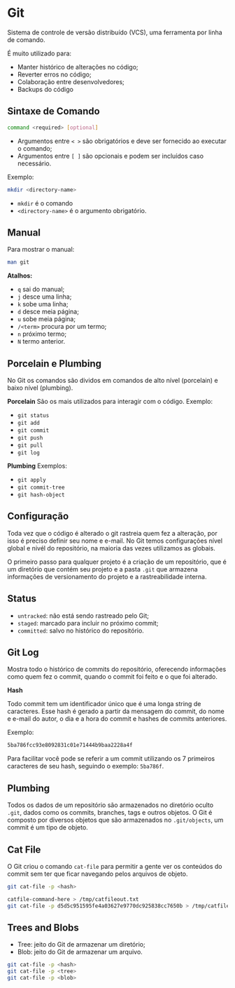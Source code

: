 # Git
Sistema de controle de versão distribuído (VCS), uma ferramenta por linha de comando. 

É muito utilizado para:
- Manter histórico de alterações no código;
- Reverter erros no código;
- Colaboração entre desenvolvedores;
- Backups do código

## Sintaxe de Comando

```bash
command <required> [optional]
```
- Argumentos entre `< >` são obrigatórios e deve ser fornecido ao executar o comando;
-  Argumentos entre `[ ]` são opcionais e podem ser incluídos caso necessário.

Exemplo:
```bash
mkdir <directory-name>
```
- `mkdir` é o comando
- `<directory-name>` é o argumento obrigatório.

## Manual
Para mostrar o manual:
```bash
man git
```

**Atalhos:**
- `q` sai do manual;
- `j` desce uma linha;
- `k` sobe uma linha;
- `d` desce meia página;
- `u` sobe meia página;
- `/<term>` procura por um termo;
- `n` próximo termo;
- `N` termo anterior.

## Porcelain e Plumbing
No Git os comandos são dividos em comandos de alto nível (porcelain) e baixo nível (plumbing).

**Porcelain**
São os mais utilizados para interagir com o código.
Exemplo: 
- `git status`
- `git add`
- `git commit`
- `git push`
- `git pull`
- `git log`

**Plumbing**
Exemplos: 
- `git apply`
- `git commit-tree`
- `git hash-object`

## Configuração

Toda vez que o código é alterado o git rastreia quem fez a alteração, por isso é preciso definir seu nome e e-mail. No Git temos configurações nível global e nivél do repositório, na maioria das vezes utilizamos as globais.

O primeiro passo para qualquer projeto é a criação 
de um repositório, que é um diretório que contém seu projeto e a pasta `.git` que armazena informações de versionamento do projeto e a rastreabilidade interna.

## Status
- `untracked`: não está sendo rastreado pelo Git;
- `staged`: marcado para incluir no próximo commit;
- `committed`: salvo no histórico do repositório.

## Git Log
Mostra todo o histórico de commits do repositório, oferecendo informações como quem fez o commit, quando o commit foi feito e o que foi alterado.

**Hash**

Todo commit tem um identificador único que é uma longa string de caracteres. Esse hash é gerado a partir da mensagem do commit, do nome e e-mail do autor, o dia e a hora do commit e hashes de commits anteriores.

Exemplo:
```bash
5ba786fcc93e8092831c01e71444b9baa2228a4f
```

Para facilitar você pode se referir a um commit utilizando os 7 primeiros caracteres de seu hash, seguindo o exemplo: `5ba786f`.

## Plumbing

Todos os dados de um repositório são armazenados no diretório oculto `.git`, dados como os commits, branches, tags e outros objetos. O Git é composto por diversos objetos que são armazenados no `.git/objects`, um commit é um tipo de objeto.

## Cat File

O Git criou o comando `cat-file` para permitir a gente ver os conteúdos do commit sem ter que ficar navegando pelos arquivos de objeto.

```bash
git cat-file -p <hash>
```

```bash
catfile-command-here > /tmp/catfileout.txt
git cat-file -p d5d5c951595fe4a03627e9770dc925838cc7650b > /tmp/catfileout.txt
```

## Trees and Blobs
- Tree: jeito do Git de armazenar um diretório;
- Blob: jeito do Git de armazenar um arquivo.

```bash
git cat-file -p <hash>
git cat-file -p <tree>
git cat-file -p <blob>
```
